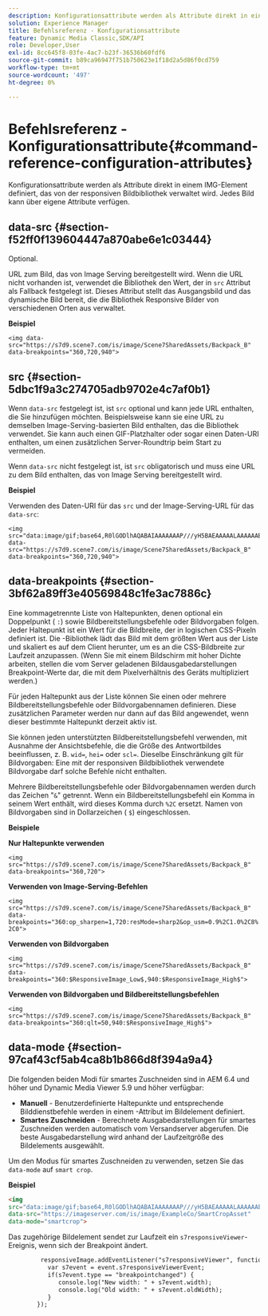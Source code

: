 ```yaml
---
description: Konfigurationsattribute werden als Attribute direkt in einem IMG-Element definiert, das von der responsiven Bildbibliothek verwaltet wird. Jedes Bild kann über eigene Attribute verfügen.
solution: Experience Manager
title: Befehlsreferenz - Konfigurationsattribute
feature: Dynamic Media Classic,SDK/API
role: Developer,User
exl-id: 8cc645f8-03fe-4ac7-b23f-36536b60fdf6
source-git-commit: b89ca96947f751b750623e1f18d2a5d86f0cd759
workflow-type: tm+mt
source-wordcount: '497'
ht-degree: 0%

---
```


# Befehlsreferenz - Konfigurationsattribute{#command-reference-configuration-attributes}

Konfigurationsattribute werden als Attribute direkt in einem IMG-Element definiert, das von der responsiven Bildbibliothek verwaltet wird. Jedes Bild kann über eigene Attribute verfügen.

## data-src {#section-f52ff0f139604447a870abe6e1c03444}

Optional.

URL zum Bild, das von Image Serving bereitgestellt wird. Wenn die URL nicht vorhanden ist, verwendet die Bibliothek den Wert, der in `src` Attribut als Fallback festgelegt ist. Dieses Attribut stellt das Ausgangsbild und das dynamische Bild bereit, die die Bibliothek Responsive Bilder von verschiedenen Orten aus verwaltet.

**Beispiel**

```
<img data-src="https://s7d9.scene7.com/is/image/Scene7SharedAssets/Backpack_B" data-breakpoints="360,720,940">
```

## src {#section-5dbc1f9a3c274705adb9702e4c7af0b1}

Wenn `data-src` festgelegt ist, ist `src` optional und kann jede URL enthalten, die Sie hinzufügen möchten. Beispielsweise kann sie eine URL zu demselben Image-Serving-basierten Bild enthalten, das die Bibliothek verwendet. Sie kann auch einen GIF-Platzhalter oder sogar einen Daten-URI enthalten, um einen zusätzlichen Server-Roundtrip beim Start zu vermeiden.

Wenn `data-src` nicht festgelegt ist, ist `src` obligatorisch und muss eine URL zu dem Bild enthalten, das von Image Serving bereitgestellt wird.

**Beispiel**

Verwenden des Daten-URI für das `src` und der Image-Serving-URL für das `data-src`:

```
<img src="data:image/gif;base64,R0lGODlhAQABAIAAAAAAAP///yH5BAEAAAAALAAAAAABAAEAAAIBRAA7" data-src="https://s7d9.scene7.com/is/image/Scene7SharedAssets/Backpack_B" data-breakpoints="360,720,940">
```

## data-breakpoints {#section-3bf62a89ff3e40569848c1fe3ac7886c}

Eine kommagetrennte Liste von Haltepunkten, denen optional ein Doppelpunkt ( `:`) sowie Bildbereitstellungsbefehle oder Bildvorgaben folgen. Jeder Haltepunkt ist ein Wert für die Bildbreite, der in logischen CSS-Pixeln definiert ist. Die -Bibliothek lädt das Bild mit dem größten Wert aus der Liste und skaliert es auf dem Client herunter, um es an die CSS-Bildbreite zur Laufzeit anzupassen. (Wenn Sie mit einem Bildschirm mit hoher Dichte arbeiten, stellen die vom Server geladenen Bildausgabedarstellungen Breakpoint-Werte dar, die mit dem Pixelverhältnis des Geräts multipliziert werden.)

Für jeden Haltepunkt aus der Liste können Sie einen oder mehrere Bildbereitstellungsbefehle oder Bildvorgabennamen definieren. Diese zusätzlichen Parameter werden nur dann auf das Bild angewendet, wenn dieser bestimmte Haltepunkt derzeit aktiv ist.

Sie können jeden unterstützten Bildbereitstellungsbefehl verwenden, mit Ausnahme der Ansichtsbefehle, die die Größe des Antwortbildes beeinflussen, z. B. `wid=`, `hei=` oder `scl=`. Dieselbe Einschränkung gilt für Bildvorgaben: Eine mit der responsiven Bildbibliothek verwendete Bildvorgabe darf solche Befehle nicht enthalten.

Mehrere Bildbereitstellungsbefehle oder Bildvorgabennamen werden durch das Zeichen &quot;`&`&quot; getrennt. Wenn ein Bildbereitstellungsbefehl ein Komma in seinem Wert enthält, wird dieses Komma durch `%2C` ersetzt. Namen von Bildvorgaben sind in Dollarzeichen ( `$`) eingeschlossen.

**Beispiele**

**Nur Haltepunkte verwenden**

`<img src="https://s7d9.scene7.com/is/image/Scene7SharedAssets/Backpack_B" data-breakpoints="360,720">`

**Verwenden von Image-Serving-Befehlen**

`<img src="https://s7d9.scene7.com/is/image/Scene7SharedAssets/Backpack_B" data-breakpoints="360:op_sharpen=1,720:resMode=sharp2&op_usm=0.9%2C1.0%2C8%2C0">`

**Verwenden von Bildvorgaben**

`<img src="https://s7d9.scene7.com/is/image/Scene7SharedAssets/Backpack_B" data-breakpoints="360:$ResponsiveImage_Low$,940:$ResponsiveImage_High$">`

**Verwenden von Bildvorgaben und Bildbereitstellungsbefehlen**

`<img src="https://s7d9.scene7.com/is/image/Scene7SharedAssets/Backpack_B" data-breakpoints="360:qlt=50,940:$ResponsiveImage_High$">`

## data-mode {#section-97caf43cf5ab4ca8b1b866d8f394a9a4}

Die folgenden beiden Modi für smartes Zuschneiden sind in AEM 6.4 und höher und Dynamic Media Viewer 5.9 und höher verfügbar:

* **Manuell** - Benutzerdefinierte Haltepunkte und entsprechende Bilddienstbefehle werden in einem -Attribut im Bildelement definiert.
* **Smartes Zuschneiden** - Berechnete Ausgabedarstellungen für smartes Zuschneiden werden automatisch vom Versandserver abgerufen. Die beste Ausgabedarstellung wird anhand der Laufzeitgröße des Bildelements ausgewählt.

Um den Modus für smartes Zuschneiden zu verwenden, setzen Sie das `data-mode` auf `smart crop`.

**Beispiel**

```html {.line-numbers}
<img 
src="data:image/gif;base64,R0lGODlhAQABAIAAAAAAAP///yH5BAEAAAAALAAAAAABAAEAAAIBRAA7" 
data-src="https://imageserver.com/is/image/ExampleCo/SmartCropAsset" 
data-mode="smartcrop">
```

Das zugehörige Bildelement sendet zur Laufzeit ein `s7responsiveViewer`-Ereignis, wenn sich der Breakpoint ändert.

```html {.line-numbers}
         responsiveImage.addEventListener("s7responsiveViewer", function (event) { 
           var s7event = event.s7responsiveViewerEvent; 
           if(s7event.type == "breakpointchanged") { 
              console.log("New width: " + s7event.width); 
              console.log("Old width: " + s7event.oldWidth); 
           } 
        });
```
